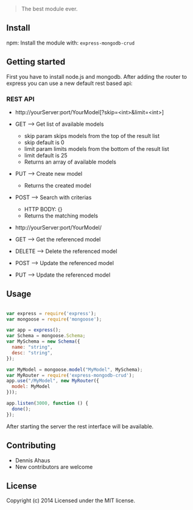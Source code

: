 > The best module ever.


## Install

npm: Install the module with: `express-mongodb-crud`

## Getting started

First you have to install node.js and mongodb. After adding the router
to express you can use a new default rest based api:

### REST API

* http://yourServer:port/YourModel[?skip=&lt;int&gt;&limit=&lt;int&gt;]
 * GET --> Get list of available models
   * skip param skips <int> models from the top of the result list
   * skip default is 0
   * limit param limits <int> models from the bottom of the result list
   * limit default is 25
   * Returns an array of available models
 * PUT --> Create new model
   * Returns the created model
 * POST --> Search with criterias
   * HTTP BODY: {<mongoose search criteria>}
   * Returns the matching models

* http://yourServer:port/YourModel/<model-id>
 * GET --> Get the referenced model
 * DELETE --> Delete the referenced model
 * POST --> Update the referenced model
 * PUT --> Update the referenced model

## Usage

```js

var express = require('express');
var mongoose = require('mongoose');

var app = express();
var Schema = mongoose.Schema;
var MySchema = new Schema({
  name: "string",
  desc: "string",
});

var MyModel = mongoose.model("MyModel", MySchema);
var MyRouter = require('express-mongodb-crud');
app.use("/MyModel", new MyRouter({
  model: MyModel
}));

app.listen(3000, function () {
  done();
});

```

After starting the server the rest interface will be available.

## Contributing

* Dennis Ahaus
* New contributors are welcome


## License

Copyright (c) 2014
Licensed under the MIT license.
